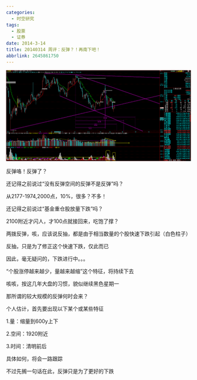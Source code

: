 ```yaml
---
categories:
  - 时空研究
tags:
  - 股票
  - 证券
date: 2014-3-14
title: 20140314 周评：反弹？！再南下吧！
abbrlink: 2645861750
---
```

![20140314-0](/images/20140314-0.gif)

反弹咯！反弹了？

还记得之前说过“没有反弹空间的反弹不是反弹”吗？

从2177-1974,2000点，10%，很多？不多！

还记得之前说过“基金重仓股放量下跌”吗？

2100附近才闪人，才100点就接回来，吃饱了撑？

两拨反弹，咳，应该说反抽，都是由于相当数量的个股快速下跌引起（白色柱子）

反抽，只是为了修正这个快速下跌，仅此而已

因此，毫无疑问的，下跌进行中。。。

“个股涨停越来越少，量越来越缩”这个特征，将持续下去

咳咳，按这几年大盘的习惯，貌似继续黑色星期一

那所谓的较大规模的反弹何时会来？

个人估计，首先要出现以下某个或某些特征

1.量：缩量到600y上下

2.空间：1920附近

3.时间：清明前后

具体如何，将会一路跟踪

不过先搁一句话在此，反弹只是为了更好的下跌